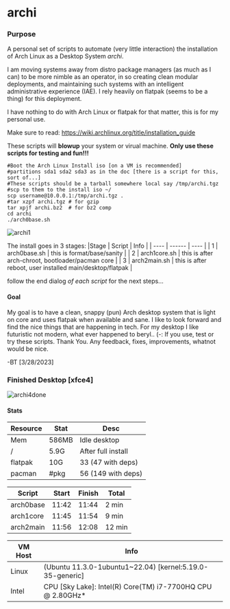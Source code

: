# archi
### Purpose
A personal set of scripts to automate (very little interaction) the installation of Arch Linux as a Desktop System *archi*. 

I am moving systems away from distro package managers (as much as I can) to be more nimble as an operator, in so creating clean modular deployments, and maintaining such systems with an intelligent administrative experience (IAE). I rely heavily on flatpak (seems to be a thing) for this deployment.

I have nothing to do with Arch Linux or flatpak for that matter, this is for my personal use.

Make sure to read: https://wiki.archlinux.org/title/installation_guide 

These scripts will **blowup** your system or virual machine. 
**Only use these scripts for testing and fun!!!**
```bash### Arch Done!
#Boot the Arch Linux Install iso [on a VM is recommended] 
#partitions sda1 sda2 sda3 as in the doc [there is a script for this, sort of...]
#These scripts should be a tarball somewhere local say /tmp/archi.tgz  
#scp to them to the install iso ~/ 
scp username@10.0.0.1:/tmp/archi.tgz .
#tar xzpf archi.tgz # for gzip
tar xpjf archi.bz2  # for bz2 comp
cd archi
./arch0base.sh
```
![archi1](https://user-images.githubusercontent.com/20193396/228312615-645f7cac-6743-4942-aad7-964aef24875e.png)

The install goes in 3 stages: 
|Stage | Script | Info                                                             |
| ---- | ------ | ----                                                             |
| 1    | arch0base.sh | this is format/base/sanity                                 |
| 2    | arch1core.sh | this is after arch-chroot, bootloader/pacman core          |
| 3    | arch2main.sh | this is after reboot, user installed main/desktop/flatpak  |

follow the end dialog *of each script* for the next steps... 
#### Goal
My goal is to have a clean, snappy (pun) Arch desktop system that is light on core and uses flatpak when available and sane. I like to look forward and find the nice things that are happening in tech. For my desktop I like futuristic not modern, what ever happened to beryl.. (-: If you use, test or try these scripts.  Thank You. Any feedback, fixes, improvements, whatnot would be nice. 

-BT [3/28/2023]

### Finished Desktop [xfce4]
![archi4done](https://user-images.githubusercontent.com/20193396/228312917-9b11c109-bc28-46ba-a7ae-df6fad56bbe2.png)
#### Stats
|Resource     | Stat | Desc                |
| ----        | ---- | ----------------    |
| Mem         | 586MB| Idle desktop        |
| /           | 5.9G | After full install  |
| flatpak     | 10G  | 33 (47 with deps)   |
| pacman      | #pkg | 56 (149 with deps)  |


|Script     | Start | Finish | Total  |
| ---       | ----  | ---    | -----  |
| arch0base | 11:42 | 11:44  |  2 min |
| arch1core | 11:45 | 11:54  |  9 min |
| arch2main | 11:56 | 12:08  | 12 min |

|VM Host | Info                                                           | 
| ---    | -----------------------                                        |
|Linux   | (Ubuntu 11.3.0-1ubuntu1~22.04) [kernel:5.19.0-35-generic]      |
|Intel   | CPU [Sky Lake]: Intel(R) Core(TM) i7-7700HQ CPU @ 2.80GHz*     |
